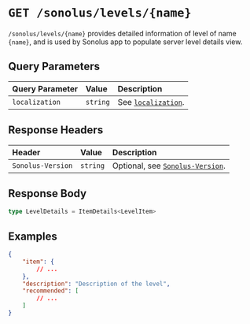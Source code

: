 # `GET /sonolus/levels/{name}`

`/sonolus/levels/{name}` provides detailed information of level of name `{name}`, and is used by Sonolus app to populate server level details view.

## Query Parameters

| Query Parameter | Value    | Description                                                |
| :-------------- | :------- | :--------------------------------------------------------- |
| `localization`  | `string` | See [`localization`](../query-parameters/localization.md). |

## Response Headers

| Header            | Value    | Description                                                       |
| :---------------- | :------- | :---------------------------------------------------------------- |
| `Sonolus-Version` | `string` | Optional, see [`Sonolus-Version`](../headers/sonolus-version.md). |

## Response Body

```ts
type LevelDetails = ItemDetails<LevelItem>
```

## Examples

```json
{
    "item": {
        // ...
    },
    "description": "Description of the level",
    "recommended": [
        // ...
    ]
}
```
